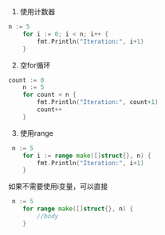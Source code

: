 1. 使用计数器
```go
n := 5
    for i := 0; i < n; i++ {
        fmt.Println("Iteration:", i+1)
    }
```
2. 空for循环
```go
count := 0
    n := 5
    for count < n {
        fmt.Println("Iteration:", count+1)
        count++
    }
```
3. 使用range
```go
 n := 5
    for i := range make([]struct{}, n) {
        fmt.Println("Iteration:", i+1)
    }
```
如果不需要使用i变量，可以直接
```go
 n := 5
    for range make([]struct{}, n) {
        //body
    }
```